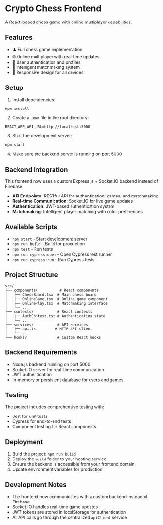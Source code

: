 # Crypto Chess Frontend

A React-based chess game with online multiplayer capabilities.

## Features

- ♟️ Full chess game implementation
- 🌐 Online multiplayer with real-time updates
- 🔐 User authentication and profiles
- 🎯 Intelligent matchmaking system
- 📱 Responsive design for all devices

## Setup

1. Install dependencies:
```bash
npm install
```

2. Create a `.env` file in the root directory:
```env
REACT_APP_API_URL=http://localhost:5000
```

3. Start the development server:
```bash
npm start
```

4. Make sure the backend server is running on port 5000

## Backend Integration

This frontend now uses a custom Express.js + Socket.IO backend instead of Firebase:

- **API Endpoints**: RESTful API for authentication, games, and matchmaking
- **Real-time Communication**: Socket.IO for live game updates
- **Authentication**: JWT-based authentication system
- **Matchmaking**: Intelligent player matching with color preferences

## Available Scripts

- `npm start` - Start development server
- `npm run build` - Build for production
- `npm test` - Run tests
- `npm run cypress:open` - Open Cypress test runner
- `npm run cypress:run` - Run Cypress tests

## Project Structure

```
src/
├── components/          # React components
│   ├── ChessBoard.tsx  # Main chess board
│   ├── OnlineGame.tsx  # Online game component
│   ├── OnlinePlay.tsx  # Matchmaking interface
│   └── ...
├── contexts/           # React contexts
│   ├── AuthContext.tsx # Authentication state
│   └── ...
├── services/           # API services
│   ├── api.ts         # HTTP API client
│   └── ...
└── hooks/              # Custom React hooks
```

## Backend Requirements

- Node.js backend running on port 5000
- Socket.IO server for real-time communication
- JWT authentication
- In-memory or persistent database for users and games

## Testing

The project includes comprehensive testing with:
- Jest for unit tests
- Cypress for end-to-end tests
- Component testing for React components

## Deployment

1. Build the project: `npm run build`
2. Deploy the `build` folder to your hosting service
3. Ensure the backend is accessible from your frontend domain
4. Update environment variables for production

## Development Notes

- The frontend now communicates with a custom backend instead of Firebase
- Socket.IO handles real-time game updates
- JWT tokens are stored in localStorage for authentication
- All API calls go through the centralized `apiClient` service
